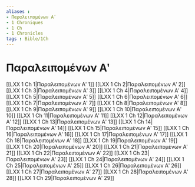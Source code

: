 ```yaml
---
aliases : 
- Παραλειπομένων Αʹ
- 1 Chroniques
- 1 Ch
- 1 Chronicles
tags : Bible/1Ch
---
```


# Παραλειπομένων Αʹ

[[LXX 1 Ch 1|Παραλειπομένων Αʹ 1]]
[[LXX 1 Ch 2|Παραλειπομένων Αʹ 2]]
[[LXX 1 Ch 3|Παραλειπομένων Αʹ 3]]
[[LXX 1 Ch 4|Παραλειπομένων Αʹ 4]]
[[LXX 1 Ch 5|Παραλειπομένων Αʹ 5]]
[[LXX 1 Ch 6|Παραλειπομένων Αʹ 6]]
[[LXX 1 Ch 7|Παραλειπομένων Αʹ 7]]
[[LXX 1 Ch 8|Παραλειπομένων Αʹ 8]]
[[LXX 1 Ch 9|Παραλειπομένων Αʹ 9]]
[[LXX 1 Ch 10|Παραλειπομένων Αʹ 10]]
[[LXX 1 Ch 11|Παραλειπομένων Αʹ 11]]
[[LXX 1 Ch 12|Παραλειπομένων Αʹ 12]]
[[LXX 1 Ch 13|Παραλειπομένων Αʹ 13]]
[[LXX 1 Ch 14|Παραλειπομένων Αʹ 14]]
[[LXX 1 Ch 15|Παραλειπομένων Αʹ 15]]
[[LXX 1 Ch 16|Παραλειπομένων Αʹ 16]]
[[LXX 1 Ch 17|Παραλειπομένων Αʹ 17]]
[[LXX 1 Ch 18|Παραλειπομένων Αʹ 18]]
[[LXX 1 Ch 19|Παραλειπομένων Αʹ 19]]
[[LXX 1 Ch 20|Παραλειπομένων Αʹ 20]]
[[LXX 1 Ch 21|Παραλειπομένων Αʹ 21]]
[[LXX 1 Ch 22|Παραλειπομένων Αʹ 22]]
[[LXX 1 Ch 23|Παραλειπομένων Αʹ 23]]
[[LXX 1 Ch 24|Παραλειπομένων Αʹ 24]]
[[LXX 1 Ch 25|Παραλειπομένων Αʹ 25]]
[[LXX 1 Ch 26|Παραλειπομένων Αʹ 26]]
[[LXX 1 Ch 27|Παραλειπομένων Αʹ 27]]
[[LXX 1 Ch 28|Παραλειπομένων Αʹ 28]]
[[LXX 1 Ch 29|Παραλειπομένων Αʹ 29]]

